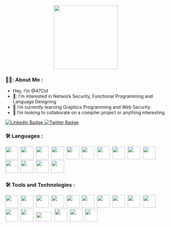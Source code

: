 <div id="header" align="center">
  <img src="https://media2.giphy.com/media/iIqmM5tTjmpOB9mpbn/giphy.gif?cid=ecf05e475pg7qpqnqeatmwlu46vrix3p8wjgyxlm0jzbie5g&rid=giphy.gif" width="200"/>
</div>



### 👨‍💻: About Me :

- Hey, I’m @47Cid
- 🔭: I’m interested in Network Security, Functional Programming and Language Designing
- 🌱  I’m currently learning Graphics Programming and Web Security.
- 👷  I’m looking to collaborate on a compiler project or anything interesting.

<div id="badges">
  <a href="https://www.linkedin.com/in/siddhant-kalgutkar-78b680229/">
    <img src="https://img.shields.io/badge/LinkedIn-blue?style=for-the-badge&logo=linkedin&logoColor=white" alt="LinkedIn Badge"/>
  </a>
  <a href="https://twitter.com/47cidd">
    <img src="https://img.shields.io/badge/Twitter-blue?style=for-the-badge&logo=twitter&logoColor=white" alt="Twitter Badge"/>
  </a>
</div>

### :hammer_and_wrench: Languages :
<img src="https://cdn.jsdelivr.net/gh/devicons/devicon/icons/go/go-original.svg" width="40" height="40" />&nbsp;
<img src="https://cdn.jsdelivr.net/gh/devicons/devicon/icons/cplusplus/cplusplus-original.svg" width="40" height="40" />&nbsp;
<img src="https://cdn.jsdelivr.net/gh/devicons/devicon/icons/javascript/javascript-original.svg" width="40" height="40" />&nbsp;
<img src="https://cdn.jsdelivr.net/gh/devicons/devicon/icons/c/c-plain.svg" width="40" height="40" />&nbsp;
<img src="https://cdn.jsdelivr.net/gh/devicons/devicon/icons/lua/lua-original.svg" width="40" height="40" />&nbsp;
<img src="https://cdn.jsdelivr.net/gh/devicons/devicon/icons/rust/rust-plain.svg" width="40" height="40" />&nbsp;
<img src="https://cdn.jsdelivr.net/gh/devicons/devicon/icons/python/python-original.svg" width="40" height="40" />&nbsp;
<img src="https://cdn.jsdelivr.net/gh/devicons/devicon/icons/haskell/haskell-original.svg" width="40" height="40" />&nbsp;
<img src="https://cdn.jsdelivr.net/gh/devicons/devicon/icons/ocaml/ocaml-original.svg" width="40" height="40" />&nbsp;
<img src="https://cdn.jsdelivr.net/gh/devicons/devicon/icons/java/java-original-wordmark.svg" width="40" height="40" />&nbsp;
<img src="https://cdn.jsdelivr.net/gh/devicons/devicon/icons/ruby/ruby-original.svg" width="40" height="40" />&nbsp;
<img src="https://cdn.jsdelivr.net/gh/devicons/devicon/icons/clojure/clojure-original.svg" width="40" height="40" />&nbsp;
<img src="https://cdn.jsdelivr.net/gh/devicons/devicon/icons/clojurescript/clojurescript-original.svg" width="40" height="40" />&nbsp;
<img src="https://cdn.jsdelivr.net/gh/devicons/devicon/icons/typescript/typescript-original.svg" width="40" height="40" />&nbsp;

### :hammer_and_wrench: Tools and Technologies :
<img src="https://cdn.jsdelivr.net/gh/devicons/devicon/icons/angularjs/angularjs-original.svg" width="40" height="40" />&nbsp;
<img src="https://cdn.jsdelivr.net/gh/devicons/devicon/icons/bash/bash-original.svg" width="40" height="40" />&nbsp;
<img src="https://cdn.jsdelivr.net/gh/devicons/devicon/icons/cmake/cmake-original.svg" width="40" height="40" />&nbsp;
<img src="https://cdn.jsdelivr.net/gh/devicons/devicon/icons/debian/debian-original.svg" width="40" height="40" />&nbsp;
<img src="https://cdn.jsdelivr.net/gh/devicons/devicon/icons/docker/docker-original.svg" width="40" height="40" />&nbsp;
<img src="https://cdn.jsdelivr.net/gh/devicons/devicon/icons/gcc/gcc-original.svg" width="40" height="40" />&nbsp;
<img src="https://cdn.jsdelivr.net/gh/devicons/devicon/icons/mysql/mysql-original.svg" width="40" height="40" />&nbsp;
<img src="https://cdn.jsdelivr.net/gh/devicons/devicon/icons/nginx/nginx-original.svg" width="40" height="40" />&nbsp;
<img src="https://cdn.jsdelivr.net/gh/devicons/devicon/icons/nixos/nixos-original.svg" width="40" height="40" />&nbsp;
<img src="https://cdn.jsdelivr.net/gh/devicons/devicon/icons/npm/npm-original-wordmark.svg" width="40" height="40" />&nbsp;
<img src="https://cdn.jsdelivr.net/gh/devicons/devicon/icons/opengl/opengl-original.svg" width="40" height="40" />&nbsp;
<img src="https://cdn.jsdelivr.net/gh/devicons/devicon/icons/vim/vim-original.svg" width="40" height="40" />&nbsp;
<img src="https://www.llvm.org/img/LLVM-Logo-Derivative-2.png" width="50" height="30" />&nbsp;
<img src="https://cdn.jsdelivr.net/gh/devicons/devicon/icons/amazonwebservices/amazonwebservices-original.svg" width="40" height="40" />&nbsp;
<img src="https://cdn.jsdelivr.net/gh/devicons/devicon/icons/postgresql/postgresql-original.svg" width="40" height="40" />&nbsp;
<img src="https://cdn.jsdelivr.net/gh/devicons/devicon/icons/sdl/sdl-original.svg" width="40" height="40" />&nbsp;

<!---
47Cid/47Cid is a ✨ special ✨ repository because its `README.md` (this file) appears on your GitHub profile.
You can click the Preview link to take a look at your changes.
--->
